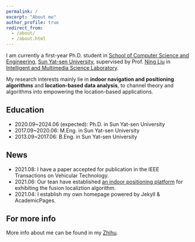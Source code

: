 ```yaml
---
permalink: /
excerpt: "About me"
author_profile: true
redirect_from: 
  - /about/
  - /about.html
---
```



I am currently a first-year Ph.D. student in [School of Computer Science and Engineering](http://sdcs.sysu.edu.cn), [Sun Yat-sen University](http://www.sysu.edu.cn),  supervised by Prof. [Ning Liu](http://sdcs.sysu.edu.cn/node/2495) in [Intelligent and Multimedia Science Laboratory](https://www.sysu-imsl.com). 

My research interests mainly lie in **indoor navigation and positioning algorithms** and **location-based data analysis**, to channel theory and algorithms into empowering the location-based applications.


Education
--------
* 2020.09~2024.06 (expected): Ph.D. in Sun Yat-sen University
* 2017.09~2020.06: M.Eng. in Sun Yat-sen University
* 2013.09~2017.06: B.Eng. in Sun Yat-sen University


News
--------
* 2021.08: I have a paper accepted for publication in the IEEE Transactions on Vehicular Technology.
* 2021.06: Our tean have established [an indoor positioning platform](https://www.bilibili.com/video/BV1yq4y1576T?zw) for exhibiting the fusion localiztion algorithm. 
* 2021.04: I establish my own homepage powered by Jekyll & AcademicPages.


For more info
-------
More info about me can be found in my [Zhihu](https://www.zhihu.com/people/onewalnut). 
